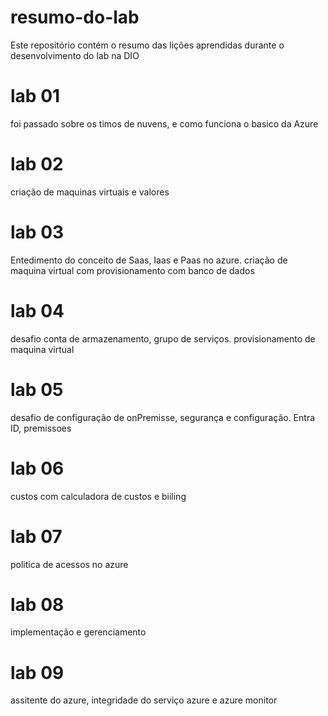 # resumo-do-lab
Este repositório contém o resumo das lições aprendidas durante o desenvolvimento do lab na DIO

# lab 01 
foi passado sobre os timos de nuvens, e como funciona o basico  da Azure 

# lab 02
criação de maquinas virtuais e valores 

# lab 03
Entedimento do conceito de Saas, Iaas e Paas no azure. criação de maquina virtual com provisionamento com banco de dados 

# lab 04
desafio conta de armazenamento, grupo de serviços. provisionamento de maquina virtual 

# lab 05
desafio de configuração de onPremisse, segurança e configuração. Entra ID, premissoes 

# lab 06
custos com calculadora de custos e biiling  

# lab 07
politica de acessos no azure

# lab 08
implementação e gerenciamento

# lab 09
assitente do azure, integridade do serviço azure e azure monitor
